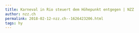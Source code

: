 ```yaml
---
title: Karneval in Rio steuert dem Höhepunkt entgegen | NZZ
author: nzz.ch
permalink: 2018-02-12-nzz.ch--1626423206.html
tags: hy
---
```


